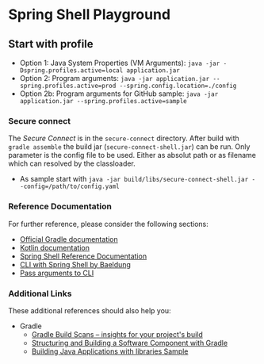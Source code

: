 # Spring Shell Playground

## Start with profile

  - Option 1: Java System Properties (VM Arguments): `java -jar -Dspring.profiles.active=local application.jar`
  - Option 2: Program arguments: `java -jar application.jar --spring.profiles.active=prod --spring.config.location=./config`
  - Option 2b: Program arguments for GitHub sample: `java -jar application.jar --spring.profiles.active=sample`

### Secure connect

The _Secure Connect_ is in the `secure-connect` directory.
After build with `gradle assemble` the build jar (`secure-connect-shell.jar`) can be run.
Only parameter is the config file to be used. Either as absolut path or as filename which can resolved by the classloader. 

  - As sample start with `java -jar build/libs/secure-connect-shell.jar --config=/path/to/config.yaml`

### Reference Documentation
For further reference, please consider the following sections:

  * [Official Gradle documentation](https://docs.gradle.org)
  * [Kotlin documentation](https://kotlinlang.org/docs/tutorials/getting-started.html)
  * [Spring Shell Reference Documentation](https://docs.spring.io/spring-shell/docs/current/reference/htmlsingle/)
  * [CLI with Spring Shell by Baeldung](https://www.baeldung.com/spring-shell-cli)
  * [Pass arguments to CLI](https://codeboje.de/spring-boot-commandline-app-args/)

### Additional Links
These additional references should also help you:

  * Gradle
      * [Gradle Build Scans – insights for your project's build](https://scans.gradle.com#gradle)
      * [Structuring and Building a Software Component with Gradle](https://docs.gradle.org/current/userguide/multi_project_builds.html)
      * [Building Java Applications with libraries Sample](https://docs.gradle.org/current/samples/sample_building_java_applications_multi_project.html)

